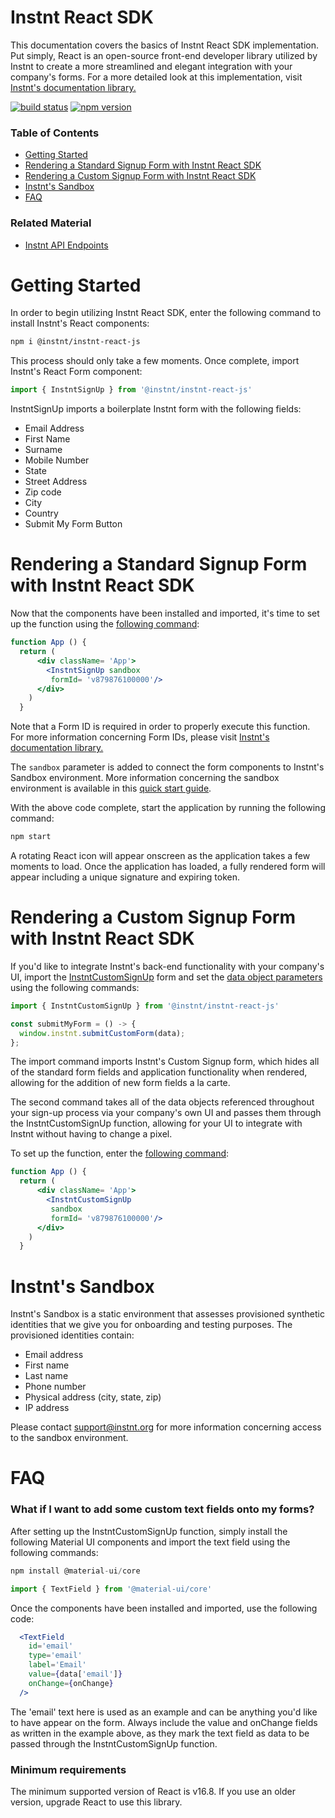 # Instnt React SDK

This documentation covers the basics of Instnt React SDK implementation. Put simply, React is an open-source front-end developer library utilized by Instnt to create a more streamlined and elegant integration with your company's forms. For a more detailed look at this implementation, visit
[Instnt's documentation library.](https://support.instnt.org/hc/en-us/articles/360055345112-Integration-Overview)

[![build status](https://img.shields.io/travis/instnt/instnt-react-js/master.svg?style=flat-square)](https://travis-ci.org/instnt/instnt-react-js)
[![npm version](https://img.shields.io/npm/v/@instnt/instnt-react-js.svg?style=flat-square)](https://www.npmjs.com/package/@instnt/instnt-react-js)

### Table of Contents
- [Getting Started](https://github.com/instnt-inc/instnt-react-js#getting-started)
- [Rendering a Standard Signup Form with Instnt React SDK](https://github.com/instnt-inc/instnt-react-js#rendering-a-standard-signup-form-with-instnt-react-sdk)
- [Rendering a Custom Signup Form with Instnt React SDK](https://github.com/instnt-inc/instnt-react-js#rendering-a-custom-signup-form-with-instnt-react-sdk)
- [Instnt's Sandbox](https://github.com/instnt-inc/instnt-react-js#instnts-sandbox)
- [FAQ](https://github.com/instnt-inc/instnt-react-js#faq)

### Related Material
- [Instnt API Endpoints](https://swagger.instnt.org/)

# Getting Started

In order to begin utilizing Instnt React SDK, enter the following command to install Instnt's React components:

```sh
npm i @instnt/instnt-react-js
```
This process should only take a few moments. Once complete, import Instnt's React Form component:

```jsx
import { InstntSignUp } from '@instnt/instnt-react-js'
```
InstntSignUp imports a boilerplate Instnt form with the following fields:

* Email Address
* First Name
* Surname
* Mobile Number
* State
* Street Address
* Zip code
* City
* Country
* Submit My Form Button

# Rendering a Standard Signup Form with Instnt React SDK

Now that the components have been installed and imported, it's time to set up the function using the [following command](https://github.com/instnt-inc/instnt-react-js/blob/48d6d45d7966de5fa809f5eb6e6f0fe86ccc13de/examples/forms/src/App.js#L44):

```jsx
function App () {
  return (
      <div className= 'App'>
        <InstntSignUp sandbox
         formId= 'v879876100000'/>
      </div>
    )
  }
```
Note that a Form ID is required in order to properly execute this function. For more information concerning Form IDs, please visit
[Instnt's documentation library.](https://support.instnt.org/hc/en-us/articles/360055345112-Integration-Overview)

The `sandbox` parameter is added to connect the form components to Instnt's Sandbox environment. More information concerning the sandbox environment is available in this [quick start guide](https://github.com/instnt-inc/instnt-react-js#instnts-sandbox).

With the above code complete, start the application by running the following command:

```jsx
npm start
```
A rotating React icon will appear onscreen as the application takes a few moments to load. Once the application has loaded, a fully rendered form will appear including a unique signature and expiring token.


# Rendering a Custom Signup Form with Instnt React SDK

If you'd like to integrate Instnt's back-end functionality with your company's UI, import the [InstntCustomSignUp](https://github.com/instnt-inc/instnt-react-js/blob/48d6d45d7966de5fa809f5eb6e6f0fe86ccc13de/examples/forms/src/App.js#L11) form and set the [data object parameters](https://github.com/instnt-inc/instnt-react-js/blob/48d6d45d7966de5fa809f5eb6e6f0fe86ccc13de/examples/forms/src/App.js#L24-L26) using the following commands:

```jsx
import { InstntCustomSignUp } from '@instnt/instnt-react-js'

const submitMyForm = () -> {
  window.instnt.submitCustomForm(data);
};
```
The import command imports Instnt's Custom Signup form, which hides all of the standard form fields and application functionality when rendered, allowing for the addition of new form fields a la carte.

The second command takes all of the data objects referenced throughout your sign-up process via your company's own UI and passes them through the InstntCustomSignUp function, allowing for your UI to integrate with Instnt without having to change a pixel.

To set up the function, enter the [following command](https://github.com/instnt-inc/instnt-react-js/blob/48d6d45d7966de5fa809f5eb6e6f0fe86ccc13de/examples/forms/src/App.js#L49):

```jsx
function App () {
  return (
      <div className= 'App'>
        <InstntCustomSignUp
         sandbox
         formId= 'v879876100000'/>
      </div>
    )
  }
```

# Instnt's Sandbox

Instnt's Sandbox is a static environment that assesses provisioned synthetic identities that we give you for onboarding and testing purposes. The provisioned identities contain:

* Email address
* First name
*	Last name
*	Phone number
*	Physical address (city, state, zip)
*	IP address

Please contact support@instnt.org for more information concerning access to the sandbox environment.

# FAQ

### What if I want to add some custom text fields onto my forms?

After setting up the InstntCustomSignUp function, simply install the following Material UI components and import the text field using the following commands:

```jsx
npm install @material-ui/core

import { TextField } from '@material-ui/core'
```

Once the components have been installed and imported, use the following code:

```jsx
  <TextField
    id='email'
    type='email'
    label='Email'
    value={data['email']}
    onChange={onChange}
  />
```

The 'email' text here is used as an example and can be anything you'd like to have appear on the form. Always include the value and onChange fields as written in the example above, as they mark the text field as data to be passed through the InstntCustomSignUp function.

### Minimum requirements

The minimum supported version of React is v16.8. If you use an older version,
upgrade React to use this library.
